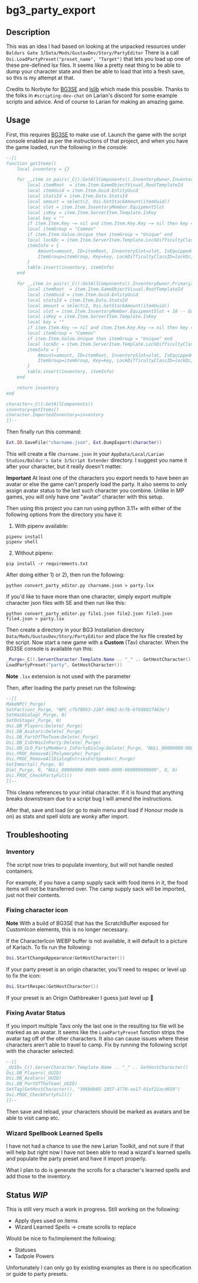 bg3_party_export
================

## Description

This was an idea I had based on looking at the unpacked resources under `Baldurs Gate 3/Data/Mods/GustavDev/Story/PartyEditor`
There is a call `Osi.LoadPartyPreset("preset_name", "Target")` that lets you load up one of these pre-defined lsx files.
It seems like a pretty neat thing to be able to dump your character state and then be able to load that into a fresh save,
so this is my attempt at that.

Credits to Norbyte for [BG3SE](https://github.com/Norbyte/bg3se/) and [lslib](https://github.com/Norbyte/lslib) which made this possible.
Thanks to the folks in `#scripting-dev-chat` on Larian's discord for some example scripts and advice.
And of course to Larian for making an amazing game.

## Usage

First, this requires [BG3SE](https://github.com/Norbyte/bg3se/) to make use of.  Launch the game with the script console
enabled as per the instructions of that project, and when you have the game loaded, run the following in the console:

```lua
--[[
function getItems()
    local inventory = {}

    for _,item in pairs(_C():GetAllComponents().InventoryOwner.Inventories[2].InventoryContainer.Items) do
        local itemRoot  = item.Item.GameObjectVisual.RootTemplateId
        local itemUuid = item.Item.Uuid.EntityUuid
        local statsId = item.Item.Data.StatsId
        local amount = select(2, Osi.GetStackAmount(itemUuid))
        local slot = item.Item.InventoryMember.EquipmentSlot
        local isKey = item.Item.ServerItem.Template.IsKey
        local key = ""
        if item.Item.Key ~= nil and item.Item.Key.Key ~= nil then key = item.Item.Key.Key end
        local itemGroup = "Common"
        if item.Item.Value.Unique then itemGroup = "Unique" end
        local lockDc = item.Item.ServerItem.Template.LockDifficultyClassID
        itemInfo = {
            Amount=amount, ID=itemRoot, InventorySlot=slot, IsEquipped="true", IsKey=isKey,
            ItemGroup=itemGroup, Key=key, LockDifficultyClassID=lockDc, StatsID=statsId, UUID=itemUuid
        }
        table.insert(inventory, itemInfo)
    end

    for _,item in pairs(_C():GetAllComponents().InventoryOwner.PrimaryInventory.InventoryContainer.Items) do
        local itemRoot  = item.Item.GameObjectVisual.RootTemplateId
        local itemUuid = item.Item.Uuid.EntityUuid
        local statsId = item.Item.Data.StatsId
        local amount = select(2, Osi.GetStackAmount(itemUuid))
        local slot = item.Item.InventoryMember.EquipmentSlot + 18 -- Equipment overlap
        local isKey = item.Item.ServerItem.Template.IsKey
        local key = ""
        if item.Item.Key ~= nil and item.Item.Key.Key ~= nil then key = item.Item.Key.Key end
        local itemGroup = "Common"
        if item.Item.Value.Unique then itemGroup = "Unique" end
        local lockDc = item.Item.ServerItem.Template.LockDifficultyClassID
        itemInfo = {
            Amount=amount, ID=itemRoot, InventorySlot=slot, IsEquipped="false", IsKey=isKey,
            ItemGroup=itemGroup, Key=key, LockDifficultyClassID=lockDc, StatsID=statsId, UUID=itemUuid
        }
        table.insert(inventory, itemInfo)
    end

    return inventory
end

character=_C():GetAllComponents()
inventory=getItems()
character.ImportedInventory=inventory
]]--
```
Then finally run this command:
```lua
Ext.IO.SaveFile("charname.json", Ext.DumpExport(character))
```

This will create a file `charname.json` in your `AppData/Local/Larian Studios/Baldur's Gate 3/Script Extender` directory.
I suggest you name it after your character, but it really doesn't matter.

**Important** At least one of the characters you export needs to have been an avatar or else the game can't properly load
the party.  It also seems to only assign avatar status to the last such character you combine.  Unlike in MP games, you will
only have one "avatar" character with this setup.

Then using this project you can run using python 3.11+ with either of the following options from the directory you have it:

1. With pipenv available:

```shell
pipenv install
pipenv shell
```

2. Without pipenv:

```shell
pip install -r requirements.txt
```

After doing either 1) or 2), then run the following:

```shell
python convert_party_editor.py charname.json > party.lsx
```

If you'd like to have more than one character, simply export multiple character json files with SE and then run like this:

```shell
python convert_party_editor.py file1.json file2.json file3.json file4.json > party.lsx
```

Then create a directory in your BG3 Installation directory `Data/Mods/GustavDev/Story/PartyEditor` and place the lsx file
created by the script.  Now start a new game with a **Custom** (Tav) character.  When the BG3SE console is available run this:

```lua
_Purge=_C().ServerCharacter.Template.Name .. "_" .. GetHostCharacter()
LoadPartyPreset("party", GetHostCharacter())
```

**Note** `.lsx` extension is not used with the parameter

Then, after loading the party preset run the following:

```lua
--[[
MakeNPC(_Purge)
SetFaction(_Purge, "NPC_cfb709b3-220f-9682-bcfb-6f0d8837462e")
SetHasDialog(_Purge, 0)
SetOnStage(_Purge, 0)
Osi.DB_Players:Delete(_Purge)
Osi.DB_Avatars:Delete(_Purge)
Osi.DB_PartOfTheTeam:Delete(_Purge)
Osi.DB_IsOrWasInParty:Delete(_Purge)
Osi.DB_GLO_PartyMembers_InPartyDialog:Delete(_Purge, "NULL_00000000-0000-0000-0000-000000000000")
Osi.PROC_RemoveAllPolymorphs(_Purge)
Osi.PROC_RemoveAllDialogEntriesForSpeaker(_Purge)
SetImmortal(_Purge, 0)
Die(_Purge, 0, "NULL_00000000-0000-0000-0000-000000000000", 0, 0)
Osi.PROC_CheckPartyFull()
]]--
```

This cleans references to your initial character. If it is found that anything breaks downstream due to a script bug I will amend the instructions.

After that, save and load (or go to main menu and load if Honour mode is on) as stats and spell slots are wonky after import.

## Troubleshooting

### Inventory

The script now tries to populate inventory, but will not handle nested containers.

For example, if you have a camp supply sack with food items in it, the food items will not be
transferred over.  The camp supply sack will be imported, just not their contents.

### Fixing character icon

**Note** With a build of BG3SE that has the ScratchBuffer exposed for CustomIcon elements, this is no longer necessary.

If the CharacterIcon WEBP buffer is not available, it will default to a picture of Karlach.  To fix run the following:

```lua
Osi.StartChangeAppearance(GetHostCharacter())
```

If your party preset is an origin character, you'll need to respec or level up to fix the icon:

```lua
Osi.StartRespec(GetHostCharacter())
```

If your preset is an Origin Oathbreaker I guess just level up 💩

### Fixing Avatar Status

If you import multiple Tavs only the last one in the resulting lsx file will be marked as an avatar.  It seems like the
`LoadPartyPreset` function strips the avatar tag off of the other characters.  It also can cause issues where these
characters aren't able to travel to camp.  Fix by running the following  script with the character selected:

```lua
--[[
_UUID=_C().ServerCharacter.Template.Name .. "_" .. GetHostCharacter()
Osi.DB_Players(_UUID)
Osi.DB_Avatars(_UUID)
Osi.DB_PartOfTheTeam(_UUID)
SetTag(GetHostCharacter(), "306b9b05-1057-4770-aa17-01af21acd650")
Osi.PROC_CheckPartyFull()
]]--
```

Then save and reload, your characters should be marked as avatars and be able to visit camp etc.

### Wizard Spellbook Learned Spells

I have not had a chance to use the new Larian Toolkit, and not sure if that will help but right now I have not been able to
read a wizard's learned spells and populate the party preset and have it import properly.

What I plan to do is generate the scrolls for a character's learned spells and add those to the inventory.

## Status *WIP*

This is still very much a work in progress.  Still working on the following:

* Apply dyes used on items
* Wizard Learned Spells -> create scrolls to replace

Would be nice to fix/implement the following:

* Statuses
* Tadpole Powers

Unfortunately I can only go by existing examples as there is no specification or guide to party presets.